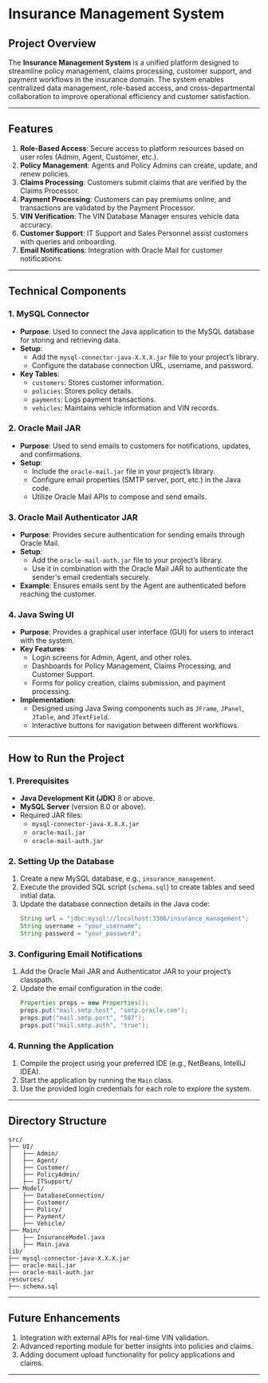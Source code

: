 # **Insurance Management System**

## **Project Overview**

The **Insurance Management System** is a unified platform designed to streamline policy management, claims processing, customer support, and payment workflows in the insurance domain. The system enables centralized data management, role-based access, and cross-departmental collaboration to improve operational efficiency and customer satisfaction.

---

## **Features**

1. **Role-Based Access**: Secure access to platform resources based on user roles (Admin, Agent, Customer, etc.).
2. **Policy Management**: Agents and Policy Admins can create, update, and renew policies.
3. **Claims Processing**: Customers submit claims that are verified by the Claims Processor.
4. **Payment Processing**: Customers can pay premiums online, and transactions are validated by the Payment Processor.
5. **VIN Verification**: The VIN Database Manager ensures vehicle data accuracy.
6. **Customer Support**: IT Support and Sales Personnel assist customers with queries and onboarding.
7. **Email Notifications**: Integration with Oracle Mail for customer notifications.

---

## **Technical Components**

### **1. MySQL Connector**

- **Purpose**: Used to connect the Java application to the MySQL database for storing and retrieving data.
- **Setup**:
  - Add the `mysql-connector-java-X.X.X.jar` file to your project’s library.
  - Configure the database connection URL, username, and password.
- **Key Tables**:
  - `customers`: Stores customer information.
  - `policies`: Stores policy details.
  - `payments`: Logs payment transactions.
  - `vehicles`: Maintains vehicle information and VIN records.

### **2. Oracle Mail JAR**

- **Purpose**: Used to send emails to customers for notifications, updates, and confirmations.
- **Setup**:
  - Include the `oracle-mail.jar` file in your project’s library.
  - Configure email properties (SMTP server, port, etc.) in the Java code.
  - Utilize Oracle Mail APIs to compose and send emails.

### **3. Oracle Mail Authenticator JAR**

- **Purpose**: Provides secure authentication for sending emails through Oracle Mail.
- **Setup**:
  - Add the `oracle-mail-auth.jar` file to your project’s library.
  - Use it in combination with the Oracle Mail JAR to authenticate the sender's email credentials securely.
- **Example**: Ensures emails sent by the Agent are authenticated before reaching the customer.

### **4. Java Swing UI**

- **Purpose**: Provides a graphical user interface (GUI) for users to interact with the system.
- **Key Features**:
  - Login screens for Admin, Agent, and other roles.
  - Dashboards for Policy Management, Claims Processing, and Customer Support.
  - Forms for policy creation, claims submission, and payment processing.
- **Implementation**:
  - Designed using Java Swing components such as `JFrame`, `JPanel`, `JTable`, and `JTextField`.
  - Interactive buttons for navigation between different workflows.

---

## **How to Run the Project**

### **1. Prerequisites**

- **Java Development Kit (JDK)** 8 or above.
- **MySQL Server** (version 8.0 or above).
- Required JAR files:
  - `mysql-connector-java-X.X.X.jar`
  - `oracle-mail.jar`
  - `oracle-mail-auth.jar`

### **2. Setting Up the Database**

1. Create a new MySQL database, e.g., `insurance_management`.
2. Execute the provided SQL script (`schema.sql`) to create tables and seed initial data.
3. Update the database connection details in the Java code:
   ```java
   String url = "jdbc:mysql://localhost:3306/insurance_management";
   String username = "your_username";
   String password = "your_password";
   ```

### **3. Configuring Email Notifications**

1. Add the Oracle Mail JAR and Authenticator JAR to your project’s classpath.
2. Update the email configuration in the code:
   ```java
   Properties props = new Properties();
   props.put("mail.smtp.host", "smtp.oracle.com");
   props.put("mail.smtp.port", "587");
   props.put("mail.smtp.auth", "true");
   ```

### **4. Running the Application**

1. Compile the project using your preferred IDE (e.g., NetBeans, IntelliJ IDEA).
2. Start the application by running the `Main` class.
3. Use the provided login credentials for each role to explore the system.

---

## **Directory Structure**

```
src/
├── UI/
│   ├── Admin/
│   ├── Agent/
│   ├── Customer/
│   ├── PolicyAdmin/
│   ├── ITSupport/
├── Model/
│   ├── DatabaseConnection/
│   ├── Customer/
│   ├── Policy/
│   ├── Payment/
│   ├── Vehicle/
├── Main/
│   ├── InsuranceModel.java
│   ├── Main.java
lib/
├── mysql-connector-java-X.X.X.jar
├── oracle-mail.jar
├── oracle-mail-auth.jar
resources/
├── schema.sql
```

---

## **Future Enhancements**

1. Integration with external APIs for real-time VIN validation.
2. Advanced reporting module for better insights into policies and claims.
3. Adding document upload functionality for policy applications and claims.

---


